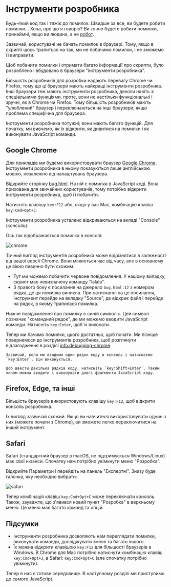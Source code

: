 # Інструменти розробника

Будь-який код так і тяжіє до помилок. Швидше за все, ви будете робити помилки... Хоча, про що я говорю? Ви *точно* будете робити помилки, принаймні, якщо ви людина, а не [робот](https://uk.wikipedia.org/wiki/Бендер_(Футурама)).

Зазвичай, користувачі не бачать помилок в браузері. Тому, якщо в скрипті щось трапиться на так, ми не побачимо помилки, і не зможемо її виправити.

Щоб побачити помилки і отримати багато інформації про скрипти, було розроблено і вбудовано в браузери "інструменти розробника".

Більшість розробників для розробки надають перевагу Chrome чи Firefox, тому що ці браузери мають найкращі інструменти розробника. Інші браузери теж мають інструменти розробника, деколи навіть зі спеціальними функціями, проте, вони не настільки функціональні і зручні, як в Chrome чи Firefox. Тому більшість розробників мають "улюблений" браузер і переключаються на інші браузери, якщо проблема специфічна для браузера.

Інструменти розробника потужні; вони мають багато функцій. Для початку, ми вивчемо, як їх відкрити, як дивитися на помилки і як виконувати JavaScript команди.

## Google Chrome

Для прикладів ми будемо використовувати браузер [Google Chrome](https://www.google.com/intl/uk_ua/chrome/). Інструменти розробника в ньому показуються лише англійською мовою, незалежно від налаштувань браузера.

Відкрийте сторінку [bug.html](bug.html). На ній є помилка в JavaScript коді. Вона прихована для звичайних користувачів, тому потрібно відкрити інструменти розробника, щоб її побачити.

Натисніть клавішу `key:F12` або, якщо у вас Mac, комбінацію клавіш `key:Cmd+Opt+J`.

Інструменти розробника усталено відкриваються на вкладі "Console" (консоль).

Ось так відображається помилка в консолі:

![chrome](chrome.png)

Точний вигляд інструментів розробника може відрізнятися в залежності від вашої версії Chrome. Вони міняються час від часу, але в основному це вікно пивинно бути схожим.

- Тут ми можемо побачити червоне повідомлення. У нашому випадку, скрипт має невизначену команду "lalala".
- З правого боку є посилання на джерело `bug.html:12` з номером рядка, де ця помилка виникла. При натисканні на це посилання, інструмент перейде на вкладку "Source", де відкриє файл і перейде на рядок, в якому трапилася помилка.

Нижче повідомлення про помилку є синій символ `>`. Цей символ позначає "командний рядок", де ми можемо вводити JavaScript команди. Натисніть `key:Enter`, щоб їх виконати.

Тепер ми бачимо помилки, цього достатньо, щоб почати. Ми пізніше повернемося до інструментів розробника, щоб розглянути відлагодження в розділі <info:debugging-chrome>.

```smart header="Введення декількох рядків"
Зазвичай, коли ми вводимо один рядок коду в консоль і натискаємо `key:Enter`, він виконується.

Щоб ввести декілька рядків коду, натисніть `key:Shift+Enter`. Таким чином можна вводити і виконувати довгі фрагменти JavaScript коду.
```

## Firefox, Edge, та інші

Більшість браузерів використовують клавішу `key:F12`, щоб відкрити консоль розробника.

Їх вигляд зазвичай схожий. Якщо ви навчитеся використовувати однин з них (можете почати з Chrome), ви зможете легко переключитися на інший інструмент.

## Safari

Safari (стандартний браузер в macOS, не підтримується Windows/Linux) має свої нюанси. Спочатку нам потрібно увімкнути меню "Розробка".

Відкрийте Параметри і перейдіть на панель "Експертні". Знизу буде галочка, яку необхідно вибрати:

![safari](safari.png)

Тепер комбінація клавіш `key:Cmd+Opt+C` може переключати консоль. Також, зауважте, що з'явився новий пункт "Розробка" в верхньому меню. Це меню має багато команд та опцій.

## Підсумки

- Інструменти розробника дозволяють нам переглядати помилки, виконувати команди, досліджувати змінні та багато іншого.
- Їх можна відкрити клавішою `key:F12` для більшості браузерів в Windows. В Chrome для Mac потрібно натиснути комбінацію клавіш `key:Cmd+Opt+J`, в Safari: `key:Cmd+Opt+C` (але спочатку потрібно увімкнути).

Тепер в нас є готове середовище. В наступному розділі ми приступимо до самого JavaScript.
